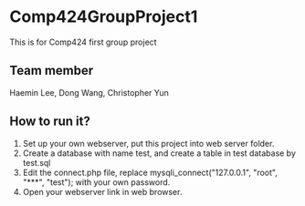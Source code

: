 # Comp424GroupProject1
This is for Comp424 first group project

## Team member
Haemin Lee, Dong Wang, Christopher Yun

## How to run it?
1. Set up your own webserver, put this project into web server folder.
2. Create a database with name test, and create a table in test database by test.sql
3. Edit the connect.php file, replace mysqli_connect("127.0.0.1", "root", "***", "test"); with your own password.
4. Open your webserver link in web browser.
